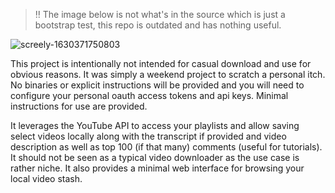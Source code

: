 > ‼ The image below is not what's in the source which is just a bootstrap test, this repo is outdated and has nothing useful.

![screely-1630371750803](https://user-images.githubusercontent.com/741363/131424969-acf37313-8dc3-473e-b967-b0865d0cfa19.png)

This project is intentionally not intended for casual download and use for obvious reasons. It was simply a weekend project to scratch a personal itch. No binaries or explicit instructions will be provided and you will need to configure your personal oauth access tokens and api keys. Minimal instructions for use are provided.

It leverages the YouTube API to access your playlists and allow saving select videos locally along with the transcript if provided and video description as well as top 100 (if that many) comments (useful for tutorials). It should not be seen as a typical video downloader as the use case is rather niche. It also provides a minimal web interface for browsing your local video stash.
